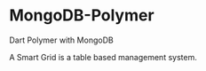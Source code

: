 MongoDB-Polymer
===============

Dart Polymer with MongoDB

A Smart Grid is a table based management system. 

